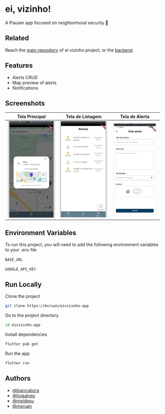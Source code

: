 # ei, vizinho!

A Piauian app focused on neighborhood security 🌵

## Related

Reach the [main repository](https://github.com/liviaalves00/Engenharia-de-Software-III) of ei vizinho project, or the [backend](https://github.com/Meidesu/eiVizinho-API).

## Features

- Alerts CRUD
- Map preview of alerts
- Notifications

## Screenshots

| Tela Principal                                 | Tela de Listagem                              | Tela de Alerta                                |
| ---------------------------------------------- | --------------------------------------------- | --------------------------------------------- |
| ![Tela1](docs/screenshoots/details_screen.png) | ![Tela2](docs/screenshoots/alerts_screen.png) | ![Tela3](docs/screenshoots/create_screen.png) |

## Environment Variables

To run this project, you will need to add the following environment variables to your .env file

`BASE_URL`

`GOOGLE_API_KEY`

## Run Locally

Clone the project

```bash
git clone https://msruan/eivizinho-app
```

Go to the project directory

```bash
cd eivizinho-app
```

Install dependencies

```bash
flutter pub get
```

Run the app

```bash
flutter run
```

## Authors

- [@biancabzra](https://www.github.com/bianca-bezerra)
- [@liviaalves](https://www.github.com/liviaalves00)
- [@meidesu](https://www.github.com/meidesu)
- [@msruan](https://www.github.com/msruan)

<!--
## Support

For support, email alma-team@gmail.com.
 -->
<!--
## Feedback

If you have any feedback, please reach out to us at alma.team@gmail.com
 -->
